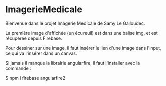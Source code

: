 # ImagerieMedicale

Bienvenue dans le projet Imagerie Medicale de Samy Le Galloudec.

La première image d'affichée (un écureuil) est dans une balise img, et est récupérée depuis Firebase.

Pour dessiner sur une image, il faut insérer le lien d'une image dans l'input, ce qui va l'insérer dans un canvas.

Si jamais il manque la librairie angularfire, il faut l'installer avec la commande :

$ npm i firebase angularfire2
